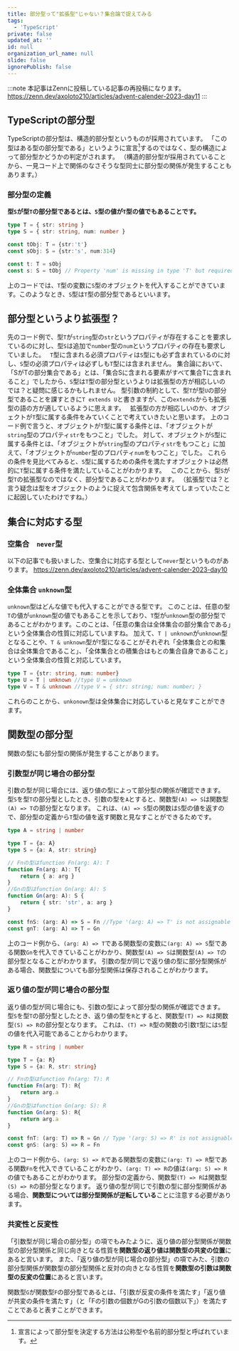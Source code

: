 ```yaml
---
title: 部分型って"拡張型"じゃない？集合論で捉えてみる
tags:
  - 'TypeScript'
private: false
updated_at: ''
id: null
organization_url_name: null
slide: false
ignorePublish: false
---
```

:::note
本記事はZennに投稿している記事の再投稿になります。
https://zenn.dev/axoloto210/articles/advent-calender-2023-day11
:::
## TypeScriptの部分型
TypeScriptの部分型は、構造的部分型というものが採用されています。
「この型はある型の部分型である」というように宣言[^1]するのではなく、型の構造によって部分型かどうかの判定がされます。
（構造的部分型が採用されていることから、一見コード上で関係のなさそうな型同士に部分型の関係が発生することもあります。）
### 部分型の定義
**型`S`が型`T`の部分型であるとは、`S`型の値が`T`型の値でもあることです。**
```ts
type T = { str: string }
type S = { str: string, num: number }

const tObj: T = {str:'t'}
const sObj: S = {str:'s', num:314}

const t: T = sObj
const s: S = tObj // Property 'num' is missing in type 'T' but required in type 'S'.(2741)
```
上のコードでは、`T`型の変数に`S`型のオブジェクトを代入することができています。このようなとき、`S`型は`T`型の部分型であるといいます。
## 部分型というより拡張型？
先のコード例で、型`T`が`string`型の`str`というプロパティが存在することを要求しているのに対し、型`S`は追加で`number`型の`num`というプロパティの存在も要求していました。
&nbsp;
`T`型に含まれる必須プロパティは`S`型にも必ず含まれているのに対し、`S`型の必須プロパティは必ずしも`T`型には含まれません。
集合論において、「SがTの部分集合である」とは、「集合Sに含まれる要素がすべて集合Tに含まれること」でしたから、`S`型は`T`型の部分型というよりは拡張型の方が相応しいのでは？と疑問に感じるかもしれません。
型引数の制約として、型`T`が型`U`の部分型であることを課すときに`T extends U`と書きますが、この`extends`からも拡張型の語の方が適しているように思えます。
&nbsp; 
拡張型の方が相応しいのか、オブジェクトが`T`型に属する条件をみていくことで考えていきたいと思います。
上のコード例で言うと、オブジェクトが`T`型に属する条件とは、「オブジェクトが`string`型のプロパティ`str`をもつこと」でした。
対して、オブジェクトが`S`型に属する条件とは、「オブジェクトが`string`型のプロパティ`str`をもつこと」に加えて、「オブジェクトが`number`型のプロパティ`num`をもつこと」でした。
これらの条件を見比べてみると、`S`型に属するための条件を満たすオブジェクトは必然的に`T`型に属する条件を満たしていることがわかります。
&nbsp;
このことから、型`S`が型`T`の拡張型なのではなく、部分型であることがわかります。
（拡張型では？と言う疑念は型をオブジェクトのように捉えて包含関係を考えてしまっていたことに起因していたわけですね。）

## 集合に対応する型
### 空集合　`never`型
以下の記事でも扱いました、空集合に対応する型として`never`型というものがあります。
https://zenn.dev/axoloto210/articles/advent-calender-2023-day10
### 全体集合 `unknown`型
`unknown`型はどんな値でも代入することができる型です。
このことは、任意の型`T`の値が`unknown`型の値でもあることを示しており、`T`型が`unknown`型の部分型であることがわかります。このことは、「任意の集合は全体集合の部分集合である」という全体集合の性質に対応していますね。
加えて、`T | unknown`が`unknown`型となることや、`T & unknown`型が`T`型になることがそれぞれ「全体集合との和集合は全体集合であること」、「全体集合との積集合はもとの集合自身であること」という全体集合の性質と対応しています。
```ts
type T = {str: string, num: number}
type U = T | unknown //type U = unknown
type V = T & unknown //type V = { str: string; num: number; }
```
これらのことから、`unkonown`型は全体集合に対応していると見なすことができます。


## 関数型の部分型
関数の型にも部分型の関係が発生することがあります。
### 引数型が同じ場合の部分型
引数の型が同じ場合には、返り値の型によって部分型の関係が確認できます。
型`S`を型`T`の部分型としたとき、引数の型を`A`とすると、関数型`(A) => S`は関数型`(A) => T`の部分型となります。
これは、`(A) => S`型の関数は`S`型の値を返すので、部分型の定義から`T`型の値を返す関数と見なすことができるためです。
```ts
type A = string | number

type T = {a: A}
type S = {a: A, str: string}

// Fnの型はfunction Fn(arg: A): T
function Fn(arg: A): T{
    return { a: arg }
}
//Gnの型はfunction Gn(arg: A): S
function Gn(arg: A): S {
    return { str: 'str', a: arg }
}

const fnS: (arg: A) => S = Fn //Type '(arg: A) => T' is not assignable to type '(arg: A) => S'. Property 'str' is missing in type 'T' but required in type 'S'.(2322)
const gnT: (arg: A) => T = Gn
```
上のコード例から、`(arg: A) => T`である関数型の変数に`(arg: A) => S`型である関数`Gn`を代入できていることがわかり、関数型`(A) => S`は関数型`(A) => T`の部分型となることがわかります。
引数の型が同じで返り値の型に部分型関係がある場合、関数型についても部分型関係は保存されることがわかります。

### 返り値の型が同じ場合の部分型
返り値の型が同じ場合にも、引数の型によって部分型の関係が確認できます。
型`S`を型`T`の部分型としたとき、返り値の型を`R`とすると、関数型`(T) => R`は関数型`(S) => R`の部分型となります。
これは、`(T) => R`型の関数の引数`T`型には`S`型の値を代入可能であることからわかります。
```ts
type R = string | number

type T = {a: R}
type S = {a: R, str: string}

// Fnの型はfunction Fn(arg: T): R
function Fn(arg: T): R{
    return arg.a 
}
//Gnの型はfunction Gn(arg: S): R
function Gn(arg: S): R{
    return arg.a
}

const fnT: (arg: T) => R = Gn // Type '(arg: S) => R' is not assignable to type '(arg: T) => R'. Types of parameters 'arg' and 'arg' are incompatible. Property 'str' is missing in type 'T' but required in type 'S'.(2322)
const gnS: (arg: S) => R = Fn
```
上のコード例から、`(arg: S) => R`である関数型の変数に`(arg: T) => R`型である関数`Fn`を代入できていることがわかり、`(arg: T) => R`の値は`(arg: S) => R`の値でもあることがわかります。
部分型の定義から、関数型`(T) => R`は関数型`(S) => R`の部分型となります。
返り値の型が同じで引数の型に部分型関係がある場合、**関数型については部分型関係が逆転している**ことに注意する必要があります。

### 共変性と反変性
「引数型が同じ場合の部分型」の項でもみたように、返り値の部分型関係が関数型の部分型関係と同じ向きとなる性質を**関数型の返り値は関数型の共変の位置**にあると言います。
また、「返り値の型が同じ場合の部分型」の項でみた、引数の部分型関係が関数型の部分型関係と反対の向きとなる性質を**関数型の引数は関数型の反変の位置**にあると言います。

関数型`G`が関数型`F`の部分型であるとは、「引数が反変の条件を満たす」「返り値が共変の条件を満たす」（と「Fの引数の個数がGの引数の個数以下」）を満たすことであると表すことができます。

[^1]: 宣言によって部分型を決定する方法は公称型や名前的部分型と呼ばれています。
